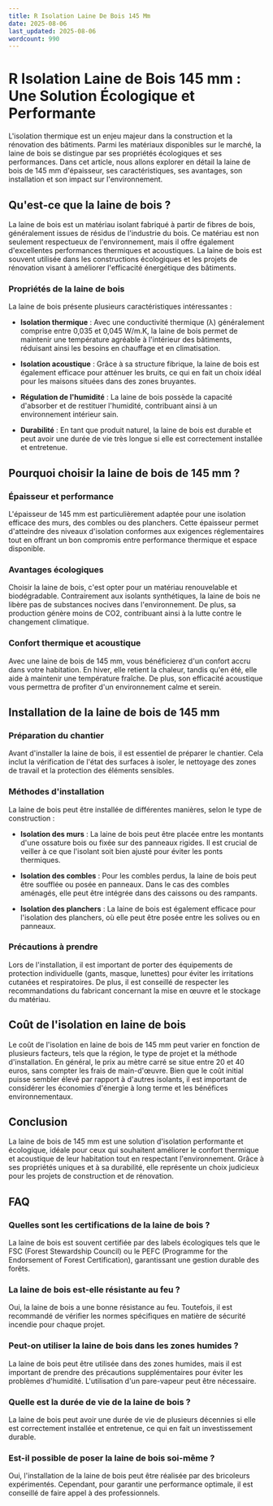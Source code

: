 ```yaml
---
title: R Isolation Laine De Bois 145 Mm
date: 2025-08-06
last_updated: 2025-08-06
wordcount: 990
---
```


# R Isolation Laine de Bois 145 mm : Une Solution Écologique et Performante

L'isolation thermique est un enjeu majeur dans la construction et la rénovation des bâtiments. Parmi les matériaux disponibles sur le marché, la laine de bois se distingue par ses propriétés écologiques et ses performances. Dans cet article, nous allons explorer en détail la laine de bois de 145 mm d'épaisseur, ses caractéristiques, ses avantages, son installation et son impact sur l'environnement.

## Qu'est-ce que la laine de bois ?

La laine de bois est un matériau isolant fabriqué à partir de fibres de bois, généralement issues de résidus de l'industrie du bois. Ce matériau est non seulement respectueux de l'environnement, mais il offre également d'excellentes performances thermiques et acoustiques. La laine de bois est souvent utilisée dans les constructions écologiques et les projets de rénovation visant à améliorer l'efficacité énergétique des bâtiments.

### Propriétés de la laine de bois

La laine de bois présente plusieurs caractéristiques intéressantes :

- **Isolation thermique** : Avec une conductivité thermique (λ) généralement comprise entre 0,035 et 0,045 W/m.K, la laine de bois permet de maintenir une température agréable à l'intérieur des bâtiments, réduisant ainsi les besoins en chauffage et en climatisation.
  
- **Isolation acoustique** : Grâce à sa structure fibrique, la laine de bois est également efficace pour atténuer les bruits, ce qui en fait un choix idéal pour les maisons situées dans des zones bruyantes.

- **Régulation de l'humidité** : La laine de bois possède la capacité d'absorber et de restituer l'humidité, contribuant ainsi à un environnement intérieur sain.

- **Durabilité** : En tant que produit naturel, la laine de bois est durable et peut avoir une durée de vie très longue si elle est correctement installée et entretenue.

## Pourquoi choisir la laine de bois de 145 mm ?

### Épaisseur et performance

L'épaisseur de 145 mm est particulièrement adaptée pour une isolation efficace des murs, des combles ou des planchers. Cette épaisseur permet d'atteindre des niveaux d'isolation conformes aux exigences réglementaires tout en offrant un bon compromis entre performance thermique et espace disponible.

### Avantages écologiques

Choisir la laine de bois, c'est opter pour un matériau renouvelable et biodégradable. Contrairement aux isolants synthétiques, la laine de bois ne libère pas de substances nocives dans l'environnement. De plus, sa production génère moins de CO2, contribuant ainsi à la lutte contre le changement climatique.

### Confort thermique et acoustique

Avec une laine de bois de 145 mm, vous bénéficierez d'un confort accru dans votre habitation. En hiver, elle retient la chaleur, tandis qu'en été, elle aide à maintenir une température fraîche. De plus, son efficacité acoustique vous permettra de profiter d'un environnement calme et serein.

## Installation de la laine de bois de 145 mm

### Préparation du chantier

Avant d'installer la laine de bois, il est essentiel de préparer le chantier. Cela inclut la vérification de l'état des surfaces à isoler, le nettoyage des zones de travail et la protection des éléments sensibles.

### Méthodes d'installation

La laine de bois peut être installée de différentes manières, selon le type de construction :

- **Isolation des murs** : La laine de bois peut être placée entre les montants d'une ossature bois ou fixée sur des panneaux rigides. Il est crucial de veiller à ce que l'isolant soit bien ajusté pour éviter les ponts thermiques.

- **Isolation des combles** : Pour les combles perdus, la laine de bois peut être soufflée ou posée en panneaux. Dans le cas des combles aménagés, elle peut être intégrée dans des caissons ou des rampants.

- **Isolation des planchers** : La laine de bois est également efficace pour l'isolation des planchers, où elle peut être posée entre les solives ou en panneaux.

### Précautions à prendre

Lors de l'installation, il est important de porter des équipements de protection individuelle (gants, masque, lunettes) pour éviter les irritations cutanées et respiratoires. De plus, il est conseillé de respecter les recommandations du fabricant concernant la mise en œuvre et le stockage du matériau.

## Coût de l'isolation en laine de bois

Le coût de l'isolation en laine de bois de 145 mm peut varier en fonction de plusieurs facteurs, tels que la région, le type de projet et la méthode d'installation. En général, le prix au mètre carré se situe entre 20 et 40 euros, sans compter les frais de main-d'œuvre. Bien que le coût initial puisse sembler élevé par rapport à d'autres isolants, il est important de considérer les économies d'énergie à long terme et les bénéfices environnementaux.

## Conclusion

La laine de bois de 145 mm est une solution d'isolation performante et écologique, idéale pour ceux qui souhaitent améliorer le confort thermique et acoustique de leur habitation tout en respectant l'environnement. Grâce à ses propriétés uniques et à sa durabilité, elle représente un choix judicieux pour les projets de construction et de rénovation.

## FAQ

### Quelles sont les certifications de la laine de bois ?

La laine de bois est souvent certifiée par des labels écologiques tels que le FSC (Forest Stewardship Council) ou le PEFC (Programme for the Endorsement of Forest Certification), garantissant une gestion durable des forêts.

### La laine de bois est-elle résistante au feu ?

Oui, la laine de bois a une bonne résistance au feu. Toutefois, il est recommandé de vérifier les normes spécifiques en matière de sécurité incendie pour chaque projet.

### Peut-on utiliser la laine de bois dans les zones humides ?

La laine de bois peut être utilisée dans des zones humides, mais il est important de prendre des précautions supplémentaires pour éviter les problèmes d'humidité. L'utilisation d'un pare-vapeur peut être nécessaire.

### Quelle est la durée de vie de la laine de bois ?

La laine de bois peut avoir une durée de vie de plusieurs décennies si elle est correctement installée et entretenue, ce qui en fait un investissement durable.

### Est-il possible de poser la laine de bois soi-même ?

Oui, l'installation de la laine de bois peut être réalisée par des bricoleurs expérimentés. Cependant, pour garantir une performance optimale, il est conseillé de faire appel à des professionnels.